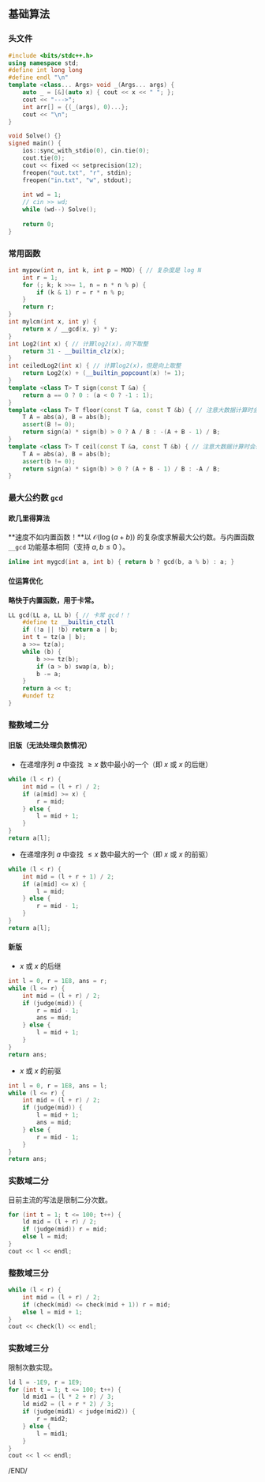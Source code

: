 ## 基础算法

### 头文件

```c++
#include <bits/stdc++.h>
using namespace std;
#define int long long
#define endl "\n"
template <class... Args> void _(Args... args) {
    auto _ = [&](auto x) { cout << x << " "; };
    cout << "--->";
    int arr[] = {(_(args), 0)...};
    cout << "\n";
}

void Solve() {}
signed main() {
    ios::sync_with_stdio(0), cin.tie(0);
    cout.tie(0);
    cout << fixed << setprecision(12);
    freopen("out.txt", "r", stdin);
    freopen("in.txt", "w", stdout);
    
    int wd = 1;
    // cin >> wd;
    while (wd--) Solve();
    
    return 0;
}
```

### 常用函数

```c++
int mypow(int n, int k, int p = MOD) { // 复杂度是 log N
    int r = 1;
    for (; k; k >>= 1, n = n * n % p) {
        if (k & 1) r = r * n % p;
    }
    return r;
}
int mylcm(int x, int y) {
    return x / __gcd(x, y) * y;
}
int Log2(int x) { // 计算log2(x)，向下取整
    return 31 - __builtin_clz(x);
}
int ceiledLog2(int x) { // 计算log2(x)，但是向上取整
    return Log2(x) + (__builtin_popcount(x) != 1);
}
template <class T> T sign(const T &a) {
    return a == 0 ? 0 : (a < 0 ? -1 : 1);
}
template <class T> T floor(const T &a, const T &b) { // 注意大数据计算时会丢失精度
    T A = abs(a), B = abs(b);
    assert(B != 0);
    return sign(a) * sign(b) > 0 ? A / B : -(A + B - 1) / B;
}
template <class T> T ceil(const T &a, const T &b) { // 注意大数据计算时会丢失精度
    T A = abs(a), B = abs(b);
    assert(b != 0);
    return sign(a) * sign(b) > 0 ? (A + B - 1) / B : -A / B;
}
```

### 最大公约数 `gcd` 

#### 欧几里得算法

**速度不如内置函数！**以 $\mathcal O(\log(a+b))$ 的复杂度求解最大公约数。与内置函数 `__gcd` 功能基本相同（支持 $a,b \leq 0$ ）。

```c++
inline int mygcd(int a, int b) { return b ? gcd(b, a % b) : a; }
```

#### 位运算优化

**略快于内置函数，用于卡常。**

```c++
LL gcd(LL a, LL b) { // 卡常 gcd！！
    #define tz __builtin_ctzll
    if (!a || !b) return a | b;
    int t = tz(a | b);
    a >>= tz(a);
    while (b) {
        b >>= tz(b);
        if (a > b) swap(a, b);
        b -= a;
    }
    return a << t;
    #undef tz
}
```

### 整数域二分

#### 旧版（无法处理负数情况）

- 在递增序列 $a$ 中查找 $\geq x$ 数中最小的一个（即 $x$ 或 $x$ 的后继）

```c++
while (l < r) {
    int mid = (l + r) / 2;
    if (a[mid] >= x) {
        r = mid;
    } else {
        l = mid + 1;
    }
}
return a[l];
```

- 在递增序列 $a$ 中查找 $\leq x$ 数中最大的一个（即 $x$ 或 $x$ 的前驱）

```c++
while (l < r) {
    int mid = (l + r + 1) / 2;
    if (a[mid] <= x) {
        l = mid;
    } else {
        r = mid - 1;
    }
}
return a[l];
```

#### 新版

- $x$ 或 $x$ 的后继

```c++
int l = 0, r = 1E8, ans = r;
while (l <= r) {
    int mid = (l + r) / 2;
    if (judge(mid)) {
        r = mid - 1;
        ans = mid;
    } else {
        l = mid + 1;
    }
}
return ans;
```

- $x$ 或 $x$ 的前驱

```c++
int l = 0, r = 1E8, ans = l;
while (l <= r) {
    int mid = (l + r) / 2;
    if (judge(mid)) {
        l = mid + 1;
        ans = mid;
    } else {
        r = mid - 1;
    }
}
return ans;
```

### 实数域二分

目前主流的写法是限制二分次数。

```c++
for (int t = 1; t <= 100; t++) {
    ld mid = (l + r) / 2;
    if (judge(mid)) r = mid;
    else l = mid;
}
cout << l << endl;
```

### 整数域三分

```c++
while (l < r) {
    int mid = (l + r) / 2;
    if (check(mid) <= check(mid + 1)) r = mid;
    else l = mid + 1;
}
cout << check(l) << endl;
```

### 实数域三分

限制次数实现。

```c++
ld l = -1E9, r = 1E9;
for (int t = 1; t <= 100; t++) {
    ld mid1 = (l * 2 + r) / 3;
    ld mid2 = (l + r * 2) / 3;
    if (judge(mid1) < judge(mid2)) {
        r = mid2;
    } else {
        l = mid1;
    }
}
cout << l << endl;
```

<div style="page-break-after:always">/END/</div>
